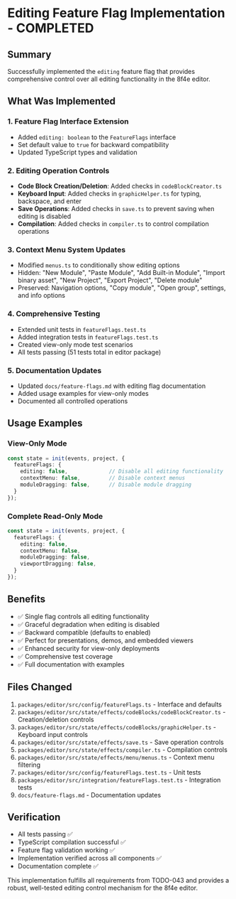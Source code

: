 # Editing Feature Flag Implementation - COMPLETED

## Summary
Successfully implemented the `editing` feature flag that provides comprehensive control over all editing functionality in the 8f4e editor.

## What Was Implemented

### 1. Feature Flag Interface Extension
- Added `editing: boolean` to the `FeatureFlags` interface
- Set default value to `true` for backward compatibility
- Updated TypeScript types and validation

### 2. Editing Operation Controls
- **Code Block Creation/Deletion**: Added checks in `codeBlockCreator.ts`
- **Keyboard Input**: Added checks in `graphicHelper.ts` for typing, backspace, and enter
- **Save Operations**: Added checks in `save.ts` to prevent saving when editing is disabled
- **Compilation**: Added checks in `compiler.ts` to control compilation operations

### 3. Context Menu System Updates
- Modified `menus.ts` to conditionally show editing options
- Hidden: "New Module", "Paste Module", "Add Built-in Module", "Import binary asset", "New Project", "Export Project", "Delete module"
- Preserved: Navigation options, "Copy module", "Open group", settings, and info options

### 4. Comprehensive Testing
- Extended unit tests in `featureFlags.test.ts`
- Added integration tests in `featureFlags.test.ts`
- Created view-only mode test scenarios
- All tests passing (51 tests total in editor package)

### 5. Documentation Updates
- Updated `docs/feature-flags.md` with editing flag documentation
- Added usage examples for view-only modes
- Documented all controlled operations

## Usage Examples

### View-Only Mode
```typescript
const state = init(events, project, {
  featureFlags: {
    editing: false,             // Disable all editing functionality
    contextMenu: false,         // Disable context menus
    moduleDragging: false,      // Disable module dragging
  }
});
```

### Complete Read-Only Mode
```typescript
const state = init(events, project, {
  featureFlags: {
    editing: false,
    contextMenu: false,
    moduleDragging: false,
    viewportDragging: false,
  }
});
```

## Benefits
- ✅ Single flag controls all editing functionality
- ✅ Graceful degradation when editing is disabled
- ✅ Backward compatible (defaults to enabled)
- ✅ Perfect for presentations, demos, and embedded viewers
- ✅ Enhanced security for view-only deployments
- ✅ Comprehensive test coverage
- ✅ Full documentation with examples

## Files Changed
1. `packages/editor/src/config/featureFlags.ts` - Interface and defaults
2. `packages/editor/src/state/effects/codeBlocks/codeBlockCreator.ts` - Creation/deletion controls
3. `packages/editor/src/state/effects/codeBlocks/graphicHelper.ts` - Keyboard input controls
4. `packages/editor/src/state/effects/save.ts` - Save operation controls
5. `packages/editor/src/state/effects/compiler.ts` - Compilation controls
6. `packages/editor/src/state/effects/menu/menus.ts` - Context menu filtering
7. `packages/editor/src/config/featureFlags.test.ts` - Unit tests
8. `packages/editor/src/integration/featureFlags.test.ts` - Integration tests
9. `docs/feature-flags.md` - Documentation updates

## Verification
- All tests passing ✅
- TypeScript compilation successful ✅
- Feature flag validation working ✅
- Implementation verified across all components ✅
- Documentation complete ✅

This implementation fulfills all requirements from TODO-043 and provides a robust, well-tested editing control mechanism for the 8f4e editor.